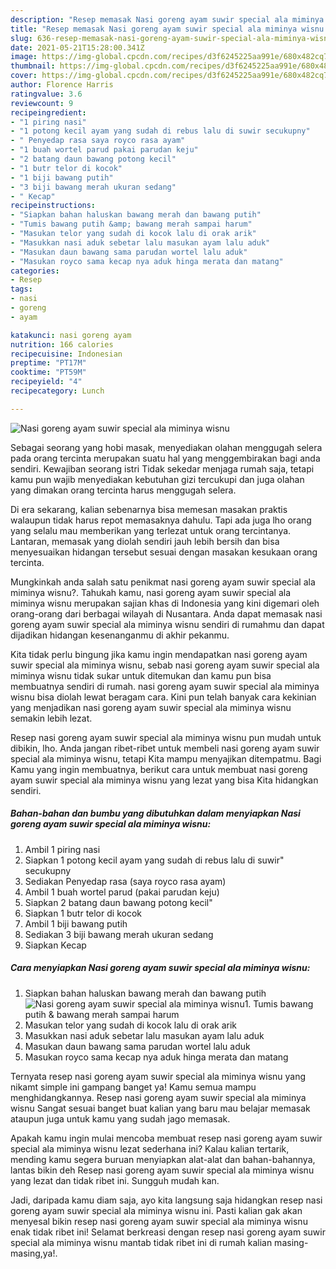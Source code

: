 ```yaml
---
description: "Resep memasak Nasi goreng ayam suwir special ala miminya wisnu yang lezat Untuk Jualan"
title: "Resep memasak Nasi goreng ayam suwir special ala miminya wisnu yang lezat Untuk Jualan"
slug: 636-resep-memasak-nasi-goreng-ayam-suwir-special-ala-miminya-wisnu-yang-lezat-untuk-jualan
date: 2021-05-21T15:28:00.341Z
image: https://img-global.cpcdn.com/recipes/d3f6245225aa991e/680x482cq70/nasi-goreng-ayam-suwir-special-ala-miminya-wisnu-foto-resep-utama.jpg
thumbnail: https://img-global.cpcdn.com/recipes/d3f6245225aa991e/680x482cq70/nasi-goreng-ayam-suwir-special-ala-miminya-wisnu-foto-resep-utama.jpg
cover: https://img-global.cpcdn.com/recipes/d3f6245225aa991e/680x482cq70/nasi-goreng-ayam-suwir-special-ala-miminya-wisnu-foto-resep-utama.jpg
author: Florence Harris
ratingvalue: 3.6
reviewcount: 9
recipeingredient:
- "1 piring nasi"
- "1 potong kecil ayam yang sudah di rebus lalu di suwir secukupny"
- " Penyedap rasa saya royco rasa ayam"
- "1 buah wortel parud pakai parudan keju"
- "2 batang daun bawang potong kecil"
- "1 butr telor di kocok"
- "1 biji bawang putih"
- "3 biji bawang merah ukuran sedang"
- " Kecap"
recipeinstructions:
- "Siapkan bahan haluskan bawang merah dan bawang putih"
- "Tumis bawang putih &amp; bawang merah sampai harum"
- "Masukan telor yang sudah di kocok lalu di orak arik"
- "Masukkan nasi aduk sebetar lalu masukan ayam lalu aduk"
- "Masukan daun bawang sama parudan wortel lalu aduk"
- "Masukan royco sama kecap nya aduk hinga merata dan matang"
categories:
- Resep
tags:
- nasi
- goreng
- ayam

katakunci: nasi goreng ayam 
nutrition: 166 calories
recipecuisine: Indonesian
preptime: "PT17M"
cooktime: "PT59M"
recipeyield: "4"
recipecategory: Lunch

---
```



![Nasi goreng ayam suwir special ala miminya wisnu](https://img-global.cpcdn.com/recipes/d3f6245225aa991e/680x482cq70/nasi-goreng-ayam-suwir-special-ala-miminya-wisnu-foto-resep-utama.jpg)

Sebagai seorang yang hobi masak, menyediakan olahan menggugah selera pada orang tercinta merupakan suatu hal yang menggembirakan bagi anda sendiri. Kewajiban seorang istri Tidak sekedar menjaga rumah saja, tetapi kamu pun wajib menyediakan kebutuhan gizi tercukupi dan juga olahan yang dimakan orang tercinta harus menggugah selera.

Di era  sekarang, kalian sebenarnya bisa memesan masakan praktis walaupun tidak harus repot memasaknya dahulu. Tapi ada juga lho orang yang selalu mau memberikan yang terlezat untuk orang tercintanya. Lantaran, memasak yang diolah sendiri jauh lebih bersih dan bisa menyesuaikan hidangan tersebut sesuai dengan masakan kesukaan orang tercinta. 



Mungkinkah anda salah satu penikmat nasi goreng ayam suwir special ala miminya wisnu?. Tahukah kamu, nasi goreng ayam suwir special ala miminya wisnu merupakan sajian khas di Indonesia yang kini digemari oleh orang-orang dari berbagai wilayah di Nusantara. Anda dapat memasak nasi goreng ayam suwir special ala miminya wisnu sendiri di rumahmu dan dapat dijadikan hidangan kesenanganmu di akhir pekanmu.

Kita tidak perlu bingung jika kamu ingin mendapatkan nasi goreng ayam suwir special ala miminya wisnu, sebab nasi goreng ayam suwir special ala miminya wisnu tidak sukar untuk ditemukan dan kamu pun bisa membuatnya sendiri di rumah. nasi goreng ayam suwir special ala miminya wisnu bisa diolah lewat beragam cara. Kini pun telah banyak cara kekinian yang menjadikan nasi goreng ayam suwir special ala miminya wisnu semakin lebih lezat.

Resep nasi goreng ayam suwir special ala miminya wisnu pun mudah untuk dibikin, lho. Anda jangan ribet-ribet untuk membeli nasi goreng ayam suwir special ala miminya wisnu, tetapi Kita mampu menyajikan ditempatmu. Bagi Kamu yang ingin membuatnya, berikut cara untuk membuat nasi goreng ayam suwir special ala miminya wisnu yang lezat yang bisa Kita hidangkan sendiri.

<!--inarticleads1-->

##### Bahan-bahan dan bumbu yang dibutuhkan dalam menyiapkan Nasi goreng ayam suwir special ala miminya wisnu:

1. Ambil 1 piring nasi
1. Siapkan 1 potong kecil ayam yang sudah di rebus lalu di suwir&#34; secukupny
1. Sediakan  Penyedap rasa (saya royco rasa ayam)
1. Ambil 1 buah wortel parud (pakai parudan keju)
1. Siapkan 2 batang daun bawang potong kecil&#34;
1. Siapkan 1 butr telor di kocok
1. Ambil 1 biji bawang putih
1. Sediakan 3 biji bawang merah ukuran sedang
1. Siapkan  Kecap




<!--inarticleads2-->

##### Cara menyiapkan Nasi goreng ayam suwir special ala miminya wisnu:

1. Siapkan bahan haluskan bawang merah dan bawang putih
<img src="https://img-global.cpcdn.com/steps/466d8ad9a8bb4cc7/160x128cq70/nasi-goreng-ayam-suwir-special-ala-miminya-wisnu-langkah-memasak-1-foto.jpg" alt="Nasi goreng ayam suwir special ala miminya wisnu">1. Tumis bawang putih &amp; bawang merah sampai harum
1. Masukan telor yang sudah di kocok lalu di orak arik
1. Masukkan nasi aduk sebetar lalu masukan ayam lalu aduk
1. Masukan daun bawang sama parudan wortel lalu aduk
1. Masukan royco sama kecap nya aduk hinga merata dan matang




Ternyata resep nasi goreng ayam suwir special ala miminya wisnu yang nikamt simple ini gampang banget ya! Kamu semua mampu menghidangkannya. Resep nasi goreng ayam suwir special ala miminya wisnu Sangat sesuai banget buat kalian yang baru mau belajar memasak ataupun juga untuk kamu yang sudah jago memasak.

Apakah kamu ingin mulai mencoba membuat resep nasi goreng ayam suwir special ala miminya wisnu lezat sederhana ini? Kalau kalian tertarik, mending kamu segera buruan menyiapkan alat-alat dan bahan-bahannya, lantas bikin deh Resep nasi goreng ayam suwir special ala miminya wisnu yang lezat dan tidak ribet ini. Sungguh mudah kan. 

Jadi, daripada kamu diam saja, ayo kita langsung saja hidangkan resep nasi goreng ayam suwir special ala miminya wisnu ini. Pasti kalian gak akan menyesal bikin resep nasi goreng ayam suwir special ala miminya wisnu enak tidak ribet ini! Selamat berkreasi dengan resep nasi goreng ayam suwir special ala miminya wisnu mantab tidak ribet ini di rumah kalian masing-masing,ya!.

